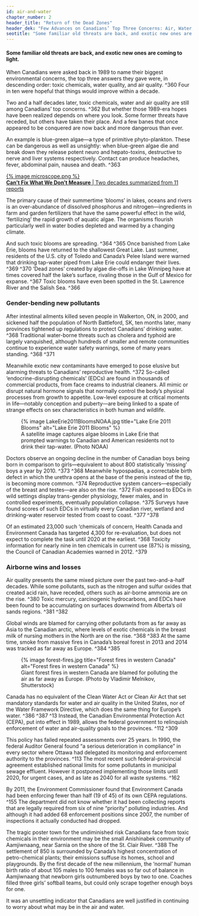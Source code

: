 ```yaml
---
id: air-and-water 
chapter_number: 2
header_title: "Return of the Dead Zones"
header_dek: "Few Advances on Canadians’ Top Three Concerns: Air, Water, and Toxic Chemicals"
seotitle: "Some familiar old threats are back, and exotic new ones are coming to light."
---
```

#### Some familiar old threats are back, and exotic new ones are coming to light.

When Canadians were asked back in 1989 to name their biggest environmental concerns, the top three answers they gave were, in descending order: toxic chemicals, water quality, and air quality. ^360 Four in ten were hopeful that things would improve within a decade.
 
Two and a half decades later, toxic chemicals, water and air quality are still among Canadians’ top concerns. ^362 But whether those 1989-era hopes have been realized depends on where you look. Some former threats have receded, but others have taken their place. And a few banes that once appeared to be conquered are now back and more dangerous than ever.
 
An example is blue-green algae—a type of primitive phyto-plankton.  These can be dangerous as well as unsightly: when blue-green algae die and break down they release potent neuro and hepato-toxins, destructive to nerve and liver systems respectively. Contact can produce headaches, fever, abdominal pain, nausea and death. ^363

<aside class="default">
    <a data-card="groundwater" class="link-card" href="#" title="">
        {% image microscope.png %}
	    <figcaption>
	        <strong>Can’t Fix What We Don’t Measure</strong> | Two decades summarized from 11 reports
	    </figcaption> 
    </a> 
</aside>
 
The primary cause of their summertime ‘blooms’ in lakes, oceans and rivers is an over-abundance of dissolved phosphorus and nitrogen—ingredients in farm and garden fertilizers that have the same powerful effect in the wild, ‘fertilizing’ the rapid growth of aquatic algae. The organisms flourish particularly well in water bodies depleted and warmed by a changing climate.
 
And such toxic blooms are spreading. ^364 ^365 Once banished from Lake Erie, blooms have returned to the shallowest Great Lake. Last summer, residents of the U.S. city of Toledo and Canada’s Pelee Island were warned that drinking tap-water piped from Lake Erie could endanger their lives. ^369 ^370 ‘Dead zones’ created by algae die-offs in Lake Winnipeg have at times covered half the lake’s surface, rivaling those in the Gulf of Mexico for expanse. ^367 Toxic blooms have even been spotted in the St. Lawrence River and the Salish Sea. ^366
 
### Gender-bending new pollutants
 
After intestinal ailments killed seven people in Walkerton, ON, in 2000, and sickened half the population of North Battleford, SK, ten months later, many provinces tightened up regulations to protect Canadians’ drinking water. ^368 Traditional water-borne threats such as cholera and typhoid are largely vanquished, although hundreds of smaller and remote communities continue to experience water safety warnings, some of many years standing. ^368 ^371
 
Meanwhile exotic new contaminants have emerged to pose elusive but alarming threats to Canadians’ reproductive health. ^372 So-called ‘endocrine-disrupting chemicals’ (EDCs) are found in thousands of commercial products, from face creams to industrial cleaners. All mimic or disrupt natural hormone signals that normally control the body’s physical processes from growth to appetite. Low-level exposure at critical moments in life—notably conception and puberty—are being linked to a spate of strange effects on sex characteristics in both human and wildlife.

<figure>
    {% image LakeErie2011BloomsNOAA.jpg title="Lake Erie 2011 Blooms" alt="Lake Erie 2011 Blooms" %}
    <figcaption>
        A satellite image captures algae blooms in Lake Erie that prompted warnings to Canadian and American residents not to drink their tap-water. (Photo NOAA)
    </figcaption> 
</figure>
 
Doctors observe an ongoing decline in the number of Canadian boys being born in comparison to girls—equivalent to about 800 statistically ‘missing’ boys a year by 2010. ^373 ^368 Meanwhile hypospadias, a correctable birth defect in which the urethra opens at the base of the penis instead of the tip, is becoming more common. ^374 Reproductive system cancers—especially of the breast and testes—are also on the rise. ^372 Fish exposed to EDCs in wild settings display trans-gender physiology, fewer males, and in controlled experiments, eventually population collapse. ^375 Surveys have found scores of such EDCs in virtually every Canadian river, wetland and drinking-water reservoir tested from coast to coast. ^377 ^378
 
Of an estimated 23,000 such ‘chemicals of concern, Health Canada and Environment Canada has targeted 4,300 for re-evaluation, but does not expect to complete the task until 2020 at the earliest. ^368 Toxicity information for nearly nine in ten chemicals in current use (87%) is missing, the Council of Canadian Academies warned in 2012. ^379
 
### Airborne wins and losses
 
Air quality presents the same mixed picture over the past two-and-a-half decades. While some pollutants, such as the nitrogen and sulfur oxides that created acid rain, have receded, others such as air-borne ammonia are on the rise. ^380 Toxic mercury, carcinogenic hydrocarbons, and EDCs have been found to be accumulating on surfaces downwind from Alberta’s oil sands regions. ^381 ^382
 
Global winds are blamed for carrying other pollutants from as far away as Asia to the Canadian arctic, where levels of exotic chemicals in the breast milk of nursing mothers in the North are on the rise. ^368 ^383 At the same time, smoke from massive fires in Canada’s boreal forest in 2013 and 2014 was tracked as far away as Europe. ^384 ^385

<figure>
    {% image forest-fires.jpg title="Forest fires in western Canada" alt="Forest fires in western Canada" %}
    <figcaption>
        Giant forest fires in western Canada are blamed for polluting the air as far away as Europe. (Photo by Vladimir Melnikov, Shutterstock)
    </figcaption> 
</figure>
 
Canada has no equivalent of the Clean Water Act or Clean Air Act that set mandatory standards for water and air quality in the United States, nor of the Water Framework Directive, which does the same thing for Europe’s water. ^386 ^387 ^13 Instead, the Canadian Environmental Protection Act (CEPA), put into effect in 1989, allows the federal government to relinquish enforcement of water and air-quality goals to the provinces. ^112 ^309
 
This policy has failed repeated assessments over 25 years. In 1990, the federal Auditor General found “a serious deterioration in compliance” in every sector where Ottawa had delegated its monitoring and enforcement authority to the provinces. ^113 The most recent such federal-provincial agreement established national limits for some pollutants in municipal sewage effluent. However it postponed implementing those limits until 2020, for urgent cases, and as late as 2040 for all waste systems. ^162
 
By 2011, the Environment Commissioner found that Environment Canada had been enforcing fewer than half (19 of 45) of its own CEPA regulations. ^155 The department did not know whether it had been collecting reports that are legally required from six of nine “priority” polluting industries. And although it had added 68 enforcement positions since 2007, the number of inspections it actually conducted had dropped.
 
The tragic poster town for the undiminished risk Canadians face from toxic chemicals in their environment may be the small Anishinabek community of Aamjiwnaang, near Sarnia on the shore of the St. Clair River. ^388 The settlement of 850 is surrounded by Canada’s highest concentration of petro-chemical plants; their emissions suffuse its homes, school and playgrounds. By the first decade of the new millennium, the ‘normal’ human birth ratio of about 105 males to 100 females was so far out of balance in Aamjiwnaang that newborn girls outnumbered boys by two to one. Coaches filled three girls’ softball teams, but could only scrape together enough boys for one.
 
It was an unsettling indicator that Canadians are well justified in continuing to worry about what may be in the air and water.

